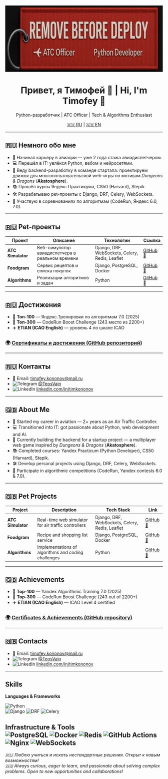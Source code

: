 <p align="center">
  <img src="./assets/img2.jpg" alt="ATC + Developer" height="212" width="768"/>
</p>

<h1 align="center">Привет, я Тимофей 👋 | Hi, I'm Timofey 👋</h1>
<p align="center">
  Python-разработчик | ATC Officer | Tech & Algorithms Enthusiast
</p>

<p align="center">
  <a href="#-немного-обо-мне">🇷🇺 RU</a> | <a href="#-about-me">🇬🇧 EN</a>
</p>

---

## 🇷🇺 Немного обо мне

- 🛫 Начинал карьеру в авиации — уже 2 года стажа авиадиспетчером.  
- 💻 Перешёл в IT: увлёкся Python, вебом и нейросетями.  
- 💼 Веду backend-разработку в команде стартапа: проектируем движок для многопользовательской web-игры по мотивам *Dungeons & Dragons* (**Akatosphere**).  
- 📚 Прошёл курсы Яндекс Практикума, CS50 (Harvard), Stepik.  
- 🛠 Разрабатываю pet-проекты с Django, DRF, Celery, WebSockets.  
- 🧩 Участвую в соревнованиях по алгоритмам (CodeRun, Яндекс 6.0, 7.0).  

---

## 🇷🇺 Pet-проекты

| Проект | Описание | Технологии | Ссылка |
|-------|----------|------------|--------|
| **ATC Simulator** | Веб-симулятор авиадиспетчера в реальном времени | Django, DRF, WebSockets, Celery, Redis, Leaflet | [GitHub 🔗](https://github.com/TeosVain/ATC-SIM) |
| **Foodgram** | Сервис рецептов и списка покупок | Django, PostgreSQL, Docker | [GitHub 🔗](https://github.com/TeosVain/foodgram) |
| **Algorithms** | Реализации алгоритмов и задач | Python | [GitHub 🔗](https://github.com/TeosVain/Algorithms-and-Data-structures) |

---

## 🇷🇺 Достижения

- 🧠 **Топ-100** — Яндекс.Тренировки по алгоритмам 7.0 (2025)  
- 🏅 **Топ-300** — CodeRun Boost Challenge (243 место из 2200+)  
- ✈️ **ETIAN (ICAO English)** — уровень 4 по шкале ICAO  

### 🌍 [Сертификаты и достижения (GitHub репозиторий)](https://github.com/TeosVain/certificates)  

---

## 🇷🇺 Контакты

- 📧 Email: timofey.kononov@mail.ru  
- ![Telegram](https://img.shields.io/badge/Telegram-2CA5E0?style=for-the-badge&logo=telegram&logoColor=white) [@TeosVain](https://t.me/TeosVain)  
- ![LinkedIn](https://img.shields.io/badge/linkedin-%230077B5.svg?style=for-the-badge&logo=linkedin&logoColor=white) [linkedin.com/in/timkononov](https://www.linkedin.com/in/timofey-kononov-b2a049318/)  

---

## 🇬🇧 About Me

- 🛫 Started my career in aviation — 2+ years as an Air Traffic Controller.  
- 💻 Transitioned into IT: got passionate about Python, web development and AI.  
- 💼 Currently building the backend for a startup project — a multiplayer web game inspired by *Dungeons & Dragons* (**Akatosphere**).  
- 📚 Completed courses: Yandex Practicum (Python Developer), CS50 (Harvard), Stepik.  
- 🛠 Develop personal projects using Django, DRF, Celery, WebSockets.  
- 🧩 Participate in algorithmic competitions (CodeRun, Yandex contests 6.0 & 7.0).  

---

## 🇬🇧 Pet Projects

| Project | Description | Tech Stack | Link |
|---------|-------------|------------|------|
| **ATC Simulator** | Real-time web simulator for air traffic controllers | Django, DRF, WebSockets, Celery, Redis, Leaflet | [GitHub 🔗](https://github.com/TeosVain/ATC-SIM) |
| **Foodgram** | Recipe and shopping list service | Django, PostgreSQL, Docker | [GitHub 🔗](https://github.com/TeosVain/foodgram) |
| **Algorithms** | Implementations of algorithms and coding challenges | Python | [GitHub 🔗](https://github.com/TeosVain/Algorithms-and-Data-structures) |

---

## 🇬🇧 Achievements

- 🧠 **Top-100** — Yandex Algorithmic Training 7.0 (2025)  
- 🏅 **Top-300** — CodeRun Boost Challenge (243 out of 2200+)  
- ✈️ **ETIAN (ICAO English)** — ICAO Level 4 certified

### 🌍 [Certificates & Achievements (GitHub repository)](https://github.com/TeosVain/certificates)  

---

## 🇬🇧 Contacts

- 📧 Email: timofey.kononov@mail.ru  
- ![Telegram](https://img.shields.io/badge/Telegram-2CA5E0?style=for-the-badge&logo=telegram&logoColor=white) [@TeosVain](https://t.me/TeosVain)  
- ![LinkedIn](https://img.shields.io/badge/linkedin-%230077B5.svg?style=for-the-badge&logo=linkedin&logoColor=white) [linkedin.com/in/timkononov](https://www.linkedin.com/in/timofey-kononov-b2a049318/)  

---
## Skills

**Languages & Frameworks**

![Python](https://img.shields.io/badge/Python-3670A0?style=for-the-badge&logo=python&logoColor=white)  
![Django](https://img.shields.io/badge/Django-092E20?style=for-the-badge&logo=django&logoColor=white) ![DRF](https://img.shields.io/badge/DRF-red?style=for-the-badge)  ![Celery](https://img.shields.io/badge/Celery-37814A?style=for-the-badge&logo=celery&logoColor=white)  

**Infrastructure & Tools**  
![PostgreSQL](https://img.shields.io/badge/PostgreSQL-316192?style=for-the-badge&logo=postgresql&logoColor=white)  ![Docker](https://img.shields.io/badge/Docker-2496ED?style=for-the-badge&logo=docker&logoColor=white)  ![Redis](https://img.shields.io/badge/Redis-DC382D?style=for-the-badge&logo=redis&logoColor=white)  ![GitHub Actions](https://img.shields.io/badge/GitHub_Actions-2088FF?style=for-the-badge&logo=github-actions&logoColor=white)  ![Nginx](https://img.shields.io/badge/nginx-%23009639.svg?style=for-the-badge&logo=nginx&logoColor=white)  ![WebSockets](https://img.shields.io/badge/WebSockets-000000?style=for-the-badge&logo=websockets&logoColor=white)  
---

_🇷🇺 Люблю учиться и искать нестандартные решения. Открыт к новым возможностям!_  
_🇬🇧 Always curious, eager to learn, and passionate about solving complex problems. Open to new opportunities and collaborations!_
